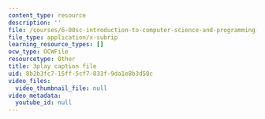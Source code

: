 ```yaml
---
content_type: resource
description: ''
file: /courses/6-00sc-introduction-to-computer-science-and-programming-spring-2011/8b2b3fc715ff5cf7833f9da1e8b3d58c_bX3jvD7XFPs.vtt
file_type: application/x-subrip
learning_resource_types: []
ocw_type: OCWFile
resourcetype: Other
title: 3play caption file
uid: 8b2b3fc7-15ff-5cf7-833f-9da1e8b3d58c
video_files:
  video_thumbnail_file: null
video_metadata:
  youtube_id: null
---
```

